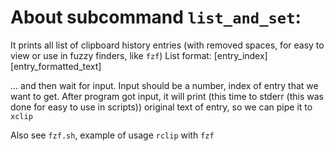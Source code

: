 # About subcommand `list_and_set`:
It prints all list of clipboard history entries (with removed spaces, for easy to view or use in fuzzy finders, like `fzf`)
List format:
[entry_index] [entry_formatted_text]

... and then wait for input.
Input should be a number, index of entry that we want to get.
After program got input, it will print (this time to stderr (this was done for easy to use in scripts)) original text of entry, so we can pipe it to `xclip`

Also see `fzf.sh`, example of usage `rclip` with `fzf`
